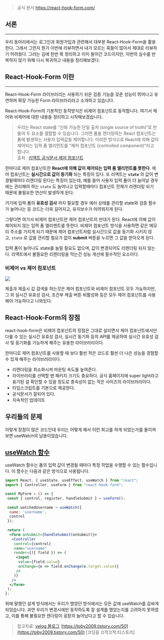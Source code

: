 
>  공식 문서
>  https://react-hook-form.com/


## 서론
---

우리 동아리에서는 로그인과 회원가입과 관련해서 대부분 React-Hook-Form을 활용한다. 그래서 그런지 뭔가 이번에 리뷰하면서 내가 모르는 훅들이 많아서 제대로 리뷰하기 어려웠다. 그러는 김에 한번 쭉 정리하고 이미 들어간 코드이지만, 이번의 실수를 반복하지 않기 위해 다시 복귀하고 내용을 정리해보겠다.


## React-Hook-Form 이란
---
React-Hook-Form 라이브러리는 사용하기 쉬운 검증 기능을 갖춘 성능이 뛰어나고 유연하며 확장 가능한 Form 라이브러리라고 소개하고 있습니다. 

React-Hook-Form의 기본적인 동작방식은 비제어 컴포넌트로 동작합니다. 여기서 제어와 비제어에 대한 내용을 정리하고 시작해보겠습니다.

>우리는 React state를 “신뢰 가능한 단일 출처 (single source of truth)“로 만들어 두 요소를 결합할 수 있습니다. 그러면 폼을 렌더링하는 React 컴포넌트는 폼에 발생하는 사용자 입력값을 제어합니다. 이러한 방식으로 React에 의해 값이 제어되는 입력 폼 엘리먼트를 “제어 컴포넌트 (controlled component)“라고 합니다.  
  출처 : [리액트 공식문서 제어 컴포넌트](https://ko.reactjs.org/docs/forms.html#controlled-components)

한마디로 제어 컴포넌트란 **React에 의해 값이 제어되는 입력 폼 엘리먼트를 뜻한다**.
제어 컴포넌트는 **실시간으로 값이 동기화** 되는 특징이 있다. 또 리액트는 **`state`** 의 값이 변경될때마다 리렌더링 된다는 특징이 있는데, 예를 들어 사용자 입력 폼이 더 늘어날 경우에는 관리해야 하는 `state` 도 늘어나고 입력할때마다 컴포넌트 전체가 리렌더링 되기 때문에 불필요한 연산이 발생하게 된다.

거기에 입력 폼의 **유효성 검사** 까지 필요할 경우 에러 상태를 관리할 state와 검증 함수가 늘어나는 등 코드는 더욱 길어지고, 유지보수가 어려워지게 된다.

그렇다면 여기서 비제어 컴포넌트란 제어 컴포넌트의 반대가 된다. React에 의해 값이 제어되지 않는 입력 폼 엘리멘트를 뜻한다.
비제어 컴포넌트 방식을 사용하면 같은 메모리 주소를 가지게 되기 때문에 제어 컴포넌트처럼 실시간으로 값을 동기화 시키지 않고, `state` 로 값을 관리할 필요가 없이 **submit** 버튼을 누르면 그 값을 받아오게 된다.

입력 폼이 늘어나도 state를 늘릴 필요도 없으며, 값이 변경되어도 리렌더링 되지 않는다. 리액트에서 불필요한 리렌더링을 막는건 성능 개선에 필수적인 요소이다.

### 비제어 vs 제어 컴포넌트

![](https://i.imgur.com/BRZwCOr.png)

제출과 제출시 값 검색을 하는것은 제어 컴포넌트와 비제어 컴포넌트 모두 가능하지만, 그 외 실시간 유효성 검사, 조건부 제출 버튼 비활성화 등은 모두 제어 컴포넌트를 사용해야 가능하다고 나와있다.


## React-Hook-Form의 장점
react-hook-form은 비제어 컴포넌트의 장점은 그대로 살리면서 제어 컴포넌트에서만 다룰 수 있는 실시간 유효성 검사, 실시간 동기화 등의 API를 제공하여 실시간 유효성 검사 및 동기화를 가능하게 해주는 유용한 라이브러리이다. 

한마디로 제어 컴포넌트를 사용할 때 보다 훨씬 적은 코드로 훨씬 더 나은 성능을 경험할 수 있게 해주는 라이브러리이다.

- 리렌더링을 최소화시켜 마운팅 속도를 높여준다.
- 라이브러리를 선택할 땐 패키지 크기도 중요하다. 공식 홈페이지에 super light라고 표기된 걸 확인할 수 있을 정도로 종속성이 없는 작은 사이즈의 라이브러리이다.
- 타입스크립트를 기본으로 제공한다.
- 공식문서가 잘되어 있다.
- 지속적인 업데이트

## 우리들의 문제 

이렇게 장점이 많은 코드인데 우리는 어떻게 해서 이런 회고를 하게 되었는가를 돌이켜보면 useWatch의 남용이었습니다.

## [useWatch 함수](#useWatch%20%ED%95%A8%EC%88%98-1)

useWatch 함수는 폼의 입력 값이 변경될 때마다 특정 작업을 수행할 수 있는 함수입니다. 이 함수는 다음과 같은 방식으로 사용됩니다.

```jsx
import React, { useState, useEffect, useWatch } from "react";
import { Controller, useForm } from "react-hook-form";

const MyForm = () => {
 const { control, register, handleSubmit } = useForm();
 
 const watchedUsername = useWatch({
  name: 'username',
  control
 });
 
 return (
  <form onSubmit={handleSubmit(onSubmit)}>
   <Controller
    control={control}
    name="username"
    render={({ field }) => (
     <input
      value={field.value}
      onChange={e => field.onChange(e.target.value)}
     />
    )}
   />
  </form>
 );
};
```


위에 말했던 설계 방식에서는 우리가 했었던 방식에서는 모든 값에 useWatch를 감싸게 되었습니다. 과연 우리가 변경시에만 동작하도록 잘 설계를 했었는지를 고려하지 못하였고, 이를 통해 불필요한 렌더링이 굉장히 늘어났다고 할 수 있습니다.


> 참고자료: [velog 블로그](https://velog.io/@jellyjw/React-hook-form-%EC%99%9C-%EC%93%B8%EA%B9%8C-%EC%84%B8%EA%B0%9C%EC%9D%98-%ED%94%84%EB%A1%9C%EC%A0%9D%ED%8A%B8-%EC%A0%81%EC%9A%A9%EA%B8%B0) [https://toby2009.tistory.com/50](https://toby2009.tistory.com/50) [코딩을 끄적끄적:티스토리]
